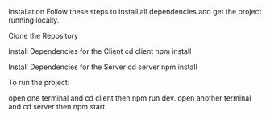 Installation Follow these steps to install all dependencies and get the project running locally.

Clone the Repository

Install Dependencies for the Client cd client npm install

Install Dependencies for the Server cd server npm install

To run the project:

open one terminal and cd client then npm run dev.
open another terminal and cd server then npm start.
